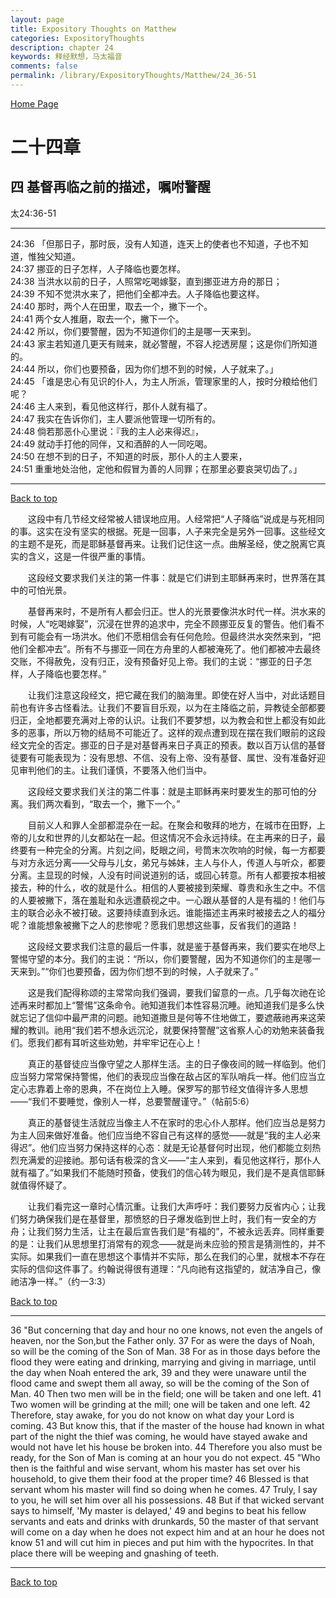 ```yaml
---
layout: page
title: Expository Thoughts on Matthew
categories: ExpositoryThoughts
description: chapter 24
keywords: 释经默想，马太福音
comments: false
permalink: /library/ExpositoryThoughts/Matthew/24_36-51
---
```

[ Home Page ]({{site.baseurl}}/index) <br>

<a name="0"></a>
# 二十四章 

## 四 基督再临之前的描述，嘱咐警醒

太24:36-51

***

24:36 「但那日子，那时辰，没有人知道，连天上的使者也不知道，子也不知道，惟独父知道。<br>
24:37 挪亚的日子怎样，人子降临也要怎样。<br>
24:38 当洪水以前的日子，人照常吃喝嫁娶，直到挪亚进方舟的那日；<br>
24:39 不知不觉洪水来了，把他们全都冲去。人子降临也要这样。<br>
24:40 那时，两个人在田里，取去一个，撇下一个。<br>
24:41 两个女人推磨，取去一个，撇下一个。<br>
24:42 所以，你们要警醒，因为不知道你们的主是哪一天来到。<br>
24:43 家主若知道几更天有贼来，就必警醒，不容人挖透房屋；这是你们所知道的。<br>
24:44 所以，你们也要预备，因为你们想不到的时候，人子就来了。」<br>
24:45 「谁是忠心有见识的仆人，为主人所派，管理家里的人，按时分粮给他们呢？<br>
24:46 主人来到，看见他这样行，那仆人就有福了。<br>
24:47 我实在告诉你们，主人要派他管理一切所有的。<br>
24:48 倘若那恶仆心里说：『我的主人必来得迟』，<br>
24:49 就动手打他的同伴，又和酒醉的人一同吃喝。<br>
24:50 在想不到的日子，不知道的时辰，那仆人的主人要来，<br>
24:51 重重地处治他，定他和假冒为善的人同罪；在那里必要哀哭切齿了。」<br>

***

[Back to top](#0)

&emsp;&emsp;这段中有几节经文经常被人错误地应用。人经常把“人子降临”说成是与死相同的事。这实在没有坚实的根据。死是一回事，人子来完全是另外一回事。这些经文的主题不是死，而是耶稣基督再来。让我们记住这一点。曲解圣经，使之脱离它真实的含义，这是一件很严重的事情。

&emsp;&emsp;这段经文要求我们关注的第一件事：就是它们讲到主耶稣再来时，世界落在其中的可怕光景。

&emsp;&emsp;基督再来时，不是所有人都会归正。世人的光景要像洪水时代一样。洪水来的时候，人“吃喝嫁娶”，沉浸在世界的追求中，完全不顾挪亚反复的警告。他们看不到有可能会有一场洪水。他们不愿相信会有任何危险。但最终洪水突然来到，“把他们全都冲去”。所有不与挪亚一同在方舟里的人都被淹死了。他们都被冲去最终交账，不得赦免，没有归正，没有预备好见上帝。我们的主说：“挪亚的日子怎样，人子降临也要怎样。”

&emsp;&emsp;让我们注意这段经文，把它藏在我们的脑海里。即使在好人当中，对此话题目前也有许多古怪看法。让我们不要盲目乐观，以为在主降临之前，异教徒全部都要归正，全地都要充满对上帝的认识。让我们不要梦想，以为教会和世上都没有如此多的恶事，所以万物的结局不可能近了。这样的观点遭到现在摆在我们眼前的这段经文完全的否定。挪亚的日子是对基督再来日子真正的预表。数以百万认信的基督徒要有可能表现为：没有思想、不信、没有上帝、没有基督、属世、没有准备好迎见审判他们的主。让我们谨慎，不要落入他们当中。

&emsp;&emsp;这段经文要求我们关注的第二件事：就是主耶稣再来时要发生的那可怕的分离。我们两次看到，“取去一个，撇下一个。”

&emsp;&emsp;目前义人和罪人全部都混杂在一起。在聚会和敬拜的地方，在城市在田野，上帝的儿女和世界的儿女都站在一起。但这情况不会永远持续。在主再来的日子，最终要有一种完全的分离。片刻之间，眨眼之间，号筒末次吹响的时候，每一方都要与对方永远分离——父母与儿女，弟兄与姊妹，主人与仆人，传道人与听众，都要分离。主显现的时候，人没有时间说道别的话，或回心转意。所有人都要按本相被接去，种的什么，收的就是什么。相信的人要被接到荣耀、尊贵和永生之中。不信的人要被撇下，落在羞耻和永远遭藐视之中。一心跟从基督的人是有福的！他们与主的联合必永不被打破。这要持续直到永远。谁能描述主再来时被接去之人的福分呢？谁能想象被撇下之人的悲惨呢？愿我们思想这些事，反省我们的道路！

&emsp;&emsp;这段经文要求我们注意的最后一件事，就是鉴于基督再来，我们要实在地尽上警惕守望的本分。我们的主说：“所以，你们要警醒，因为不知道你们的主是哪一天来到。”“你们也要预备，因为你们想不到的时候，人子就来了。”

&emsp;&emsp;这是我们配得称颂的主常常向我们强调，要我们留意的一点。几乎每次祂在论述再来时都加上“警惕”这条命令。祂知道我们本性容易沉睡。祂知道我们是多么快就忘记了信仰中最严肃的问题。祂知道撒旦是何等不住地做工，要遮蔽祂再来这荣耀的教训。祂用“我们若不想永远沉沦，就要保持警醒”这省察人心的劝勉来装备我们。愿我们都有耳听这些劝勉，并牢牢记在心上！

&emsp;&emsp;真正的基督徒应当像守望之人那样生活。主的日子像夜间的贼一样临到。他们应当努力常常保持警惕，他们的表现应当像在敌占区的军队哨兵一样。他们应当立定心志靠着上帝的恩典，不在岗位上入睡。保罗写的那节经文值得许多人思想——“我们不要睡觉，像别人一样，总要警醒谨守。”（帖前5:6）

&emsp;&emsp;真正的基督徒生活就应当像主人不在家时的忠心仆人那样。他们应当总是努力为主人回来做好准备。他们应当绝不容自己有这样的感觉——就是“我的主人必来得迟”。他们应当努力保持这样的心态：就是无论基督何时出现，他们都能立刻热烈充满爱的迎接祂。那句话有极深的含义——“主人来到，看见他这样行，那仆人就有福了。”如果我们不能随时预备，使我们的信心转为眼见，我们是不是真信耶稣就值得怀疑了。

&emsp;&emsp;让我们看完这一章时心情沉重。让我们大声呼吁：我们要努力反省内心；让我们努力确保我们是在基督里，那愤怒的日子爆发临到世上时，我们有一安全的方舟；让我们努力生活，让主在最后宣告我们是“有福的”，不被永远丢弃。同样重要的是：让我们从思想里打消常有的观念——就是尚未应验的预言是猜测性的，并不实际。如果我们一直在思想这个事情并不实际，那么在我们的心里，就根本不存在实际的信仰这件事了。约翰说得很有道理：“凡向祂有这指望的，就洁净自己，像祂洁净一样。”（约一3:3）

[Back to top](#0)

***

36 "But concerning that day and hour no one knows, not even the angels of heaven, nor the Son,but the Father only. 37 For as were the days of Noah, so will be the coming of the Son of Man. 38 For as in those days before the flood they were eating and drinking, marrying and giving in marriage, until the day when Noah entered the ark, 39 and they were unaware until the flood came and swept them all away, so will be the coming of the Son of Man. 40 Then two men will be in the field; one will be taken and one left. 41 Two women will be grinding at the mill; one will be taken and one left. 42 Therefore, stay awake, for you do not know on what day your Lord is coming. 43 But know this, that if the master of the house had known in what part of the night the thief was coming, he would have stayed awake and would not have let his house be broken into. 44 Therefore you also must be ready, for the Son of Man is coming at an hour you do not expect. 45 "Who then is the faithful and wise servant, whom his master has set over his household, to give them their food at the proper time? 46 Blessed is that servant whom his master will find so doing when he comes. 47 Truly, I say to you, he will set him over all his possessions. 48 But if that wicked servant says to himself, 'My master is delayed,' 49 and begins to beat his fellow servants and eats and drinks with drunkards, 50 the master of that servant will come on a day when he does not expect him and at an hour he does not know 51 and will cut him in pieces and put him with the hypocrites. In that place there will be weeping and gnashing of teeth.

***

[Back to top](#0)
